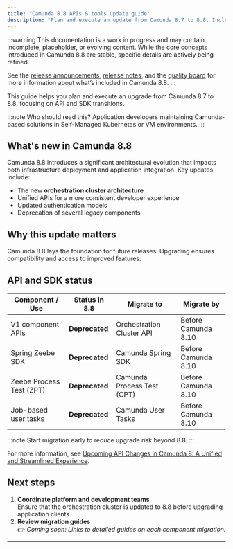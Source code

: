 ```yaml
---
title: "Camunda 8.8 APIs & tools update guide"
description: "Plan and execute an update from Camunda 8.7 to 8.8. Includes architectural highlights, prerequisites, and breaking changes relevant for developers."
---
```


:::warning
This documentation is a work in progress and may contain incomplete, placeholder, or evolving content. While the core concepts introduced in Camunda 8.8 are stable, specific details are actively being refined.

See the [release announcements](/reference/announcements-release-notes/880/880-announcements.md), [release notes](/reference/announcements-release-notes/880/880-release-notes.md), and the [quality board](https://github.com/orgs/camunda/projects/187/views/15) for more information about what’s included in Camunda 8.8.
:::

This guide helps you plan and execute an upgrade from Camunda 8.7 to 8.8, focusing on API and SDK transitions.

:::note Who should read this?
Application developers maintaining Camunda-based solutions in Self-Managed Kubernetes or VM environments.
:::

## What's new in Camunda 8.8

Camunda 8.8 introduces a significant architectural evolution that impacts both infrastructure deployment and application integration. Key updates include:

- The new **orchestration cluster architecture**
- Unified APIs for a more consistent developer experience
- Updated authentication models
- Deprecation of several legacy components

## Why this update matters

Camunda 8.8 lays the foundation for future releases. Upgrading ensures compatibility and access to improved features.

<!-- _Coming soon: Link to “What’s new in Camunda 8.8”._ -->

## API and SDK status

| Component / Use          | Status in 8.8  | Migrate to                 | Migrate by          |
| ------------------------ | -------------- | -------------------------- | ------------------- |
| V1 component APIs        | **Deprecated** | Orchestration Cluster API  | Before Camunda 8.10 |
| Spring Zeebe SDK         | **Deprecated** | Camunda Spring SDK         | Before Camunda 8.10 |
| Zeebe Process Test (ZPT) | **Deprecated** | Camunda Process Test (CPT) | Before Camunda 8.10 |
| Job-based user tasks     | **Deprecated** | Camunda User Tasks         | Before Camunda 8.10 |

:::note
Start migration early to reduce upgrade risk beyond 8.8.
:::

For more information, see [Upcoming API Changes in Camunda 8: A Unified and Streamlined Experience](https://camunda.com/blog/2024/12/api-changes-in-camunda-8-a-unified-and-streamlined-experience/).

## Next steps

1. **Coordinate platform and development teams**  
   Ensure that the orchestration cluster is updated to 8.8 before upgrading application clients.
2. **Review migration guides**  
   👉 _Coming soon: Links to detailed guides on each component migration._

---
